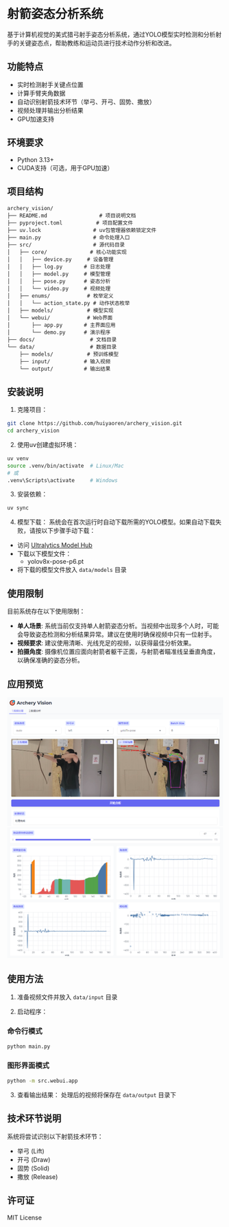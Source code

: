 # 射箭姿态分析系统

基于计算机视觉的美式猎弓射手姿态分析系统，通过YOLO模型实时检测和分析射手的关键姿态点，帮助教练和运动员进行技术动作分析和改进。

## 功能特点

- 实时检测射手关键点位置
- 计算手臂夹角数据
- 自动识别射箭技术环节（举弓、开弓、固势、撒放）
- 视频处理并输出分析结果
- GPU加速支持

## 环境要求

- Python 3.13+
- CUDA支持（可选，用于GPU加速）

## 项目结构

```
archery_vision/
├── README.md                 # 项目说明文档
├── pyproject.toml           # 项目配置文件
├── uv.lock                 # uv包管理器依赖锁定文件
├── main.py                 # 命令处理入口
├── src/                    # 源代码目录
│   ├── core/              # 核心功能实现
│   │   ├── device.py     # 设备管理
│   │   ├── log.py       # 日志处理
│   │   ├── model.py     # 模型管理
│   │   ├── pose.py      # 姿态分析
│   │   └── video.py     # 视频处理
│   ├── enums/            # 枚举定义
│   │   └── action_state.py # 动作状态枚举
│   ├── models/           # 模型实现
│   └── webui/            # Web界面
│       ├── app.py       # 主界面应用
│       └── demo.py      # 演示程序
├── docs/                  # 文档目录
└── data/                  # 数据目录
    ├── models/           # 预训练模型
    ├── input/           # 输入视频
    └── output/          # 输出结果
```

## 安装说明

1. 克隆项目：
```bash
git clone https://github.com/huiyaoren/archery_vision.git
cd archery_vision
```

2. 使用uv创建虚拟环境：
```bash
uv venv
source .venv/bin/activate  # Linux/Mac
# 或
.venv\Scripts\activate     # Windows
```

3. 安装依赖：
```bash
uv sync
```

4. 模型下载：
系统会在首次运行时自动下载所需的YOLO模型。如果自动下载失败，请按以下步骤手动下载：

- 访问 [Ultralytics Model Hub](https://github.com/ultralytics/assets/releases/)
- 下载以下模型文件：
  - yolov8x-pose-p6.pt
- 将下载的模型文件放入 `data/models` 目录

## 使用限制

目前系统存在以下使用限制：

- **单人场景**: 系统当前仅支持单人射箭姿态分析。当视频中出现多个人时，可能会导致姿态检测和分析结果异常。建议在使用时确保视频中只有一位射手。
- **视频要求**: 建议使用清晰、光线充足的视频，以获得最佳分析效果。
- **拍摄角度**: 摄像机位置应面向射箭者躯干正面，与射箭者瞄准线呈垂直角度，以确保准确的姿态分析。

## 应用预览

![视频处理](docs/images/preview1.png)
![数据分析](docs/images/preview2.png)

## 使用方法

1. 准备视频文件并放入 `data/input` 目录

2. 启动程序：

### 命令行模式
```bash
python main.py
```

### 图形界面模式
```bash
python -m src.webui.app
```

3. 查看输出结果：
处理后的视频将保存在 `data/output` 目录下

## 技术环节说明

系统将尝试识别以下射箭技术环节：
- 举弓 (Lift)
- 开弓 (Draw)
- 固势 (Solid)
- 撒放 (Release)

## 许可证

MIT License
